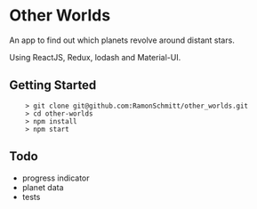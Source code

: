 # Other Worlds

An app to find out which planets revolve around distant stars.

Using ReactJS, Redux, lodash and Material-UI.

## Getting Started


```
	> git clone git@github.com:RamonSchmitt/other_worlds.git
	> cd other-worlds
	> npm install
	> npm start
```

## Todo

* progress indicator
* planet data
* tests
